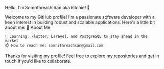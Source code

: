 Hello, I'm Somrithreach San aka Ritchie! 👋

Welcome to my GitHub profile! I'm a passionate software developer with a keen interest in building robust and scalable applications. Here's a little bit about me:
🌟 About Me

    🌱 Learning: Flutter, Laravel, and PostgreSQL to stay ahead in the market
    📫 How to reach me: somrithreachsan@gmail.com

Thanks for visiting my profile! Feel free to explore my repositories and get in touch if you'd like to collaborate.
